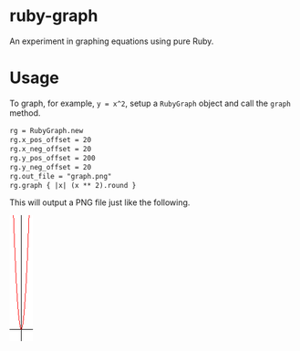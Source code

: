 ruby-graph
==========
An experiment in graphing equations using pure Ruby.

Usage
=====
To graph, for example, `y = x^2`, setup a `RubyGraph` object and call the `graph` method.

    rg = RubyGraph.new
    rg.x_pos_offset = 20
    rg.x_neg_offset = 20
    rg.y_pos_offset = 200
    rg.y_neg_offset = 20
    rg.out_file = "graph.png"
    rg.graph { |x| (x ** 2).round }

This will output a PNG file just like the following.

<img src="graph.png" alt="graph of y=x^2" />

